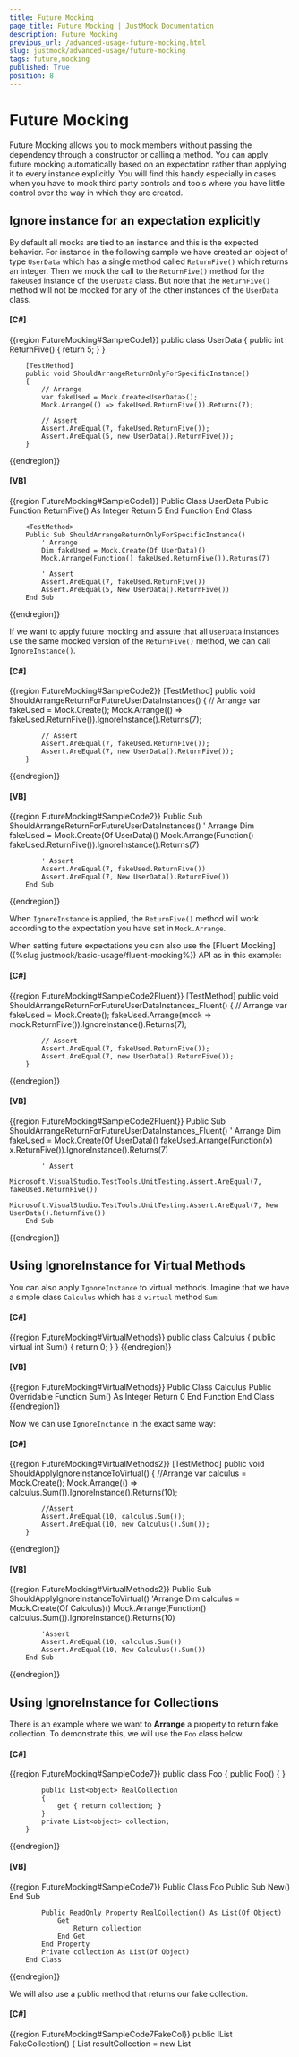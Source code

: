 ```yaml
---
title: Future Mocking
page_title: Future Mocking | JustMock Documentation
description: Future Mocking
previous_url: /advanced-usage-future-mocking.html
slug: justmock/advanced-usage/future-mocking
tags: future,mocking
published: True
position: 8
---
```


# Future Mocking

Future Mocking allows you to mock members without passing the dependency through a constructor or calling a method. You can apply future mocking automatically based on an expectation rather than applying it to every instance explicitly. You will find this handy especially in cases when you have to mock third party controls and tools where you have little control over the way in which they are created.

## Ignore instance for an expectation explicitly

By default all mocks are tied to an instance and this is the expected behavior. For instance in the following sample we have created an object of type `UserData` which has a single method called `ReturnFive()` which returns an integer. Then we mock the call to the `ReturnFive()` method for the `fakeUsed` instance of the `UserData` class. But note that the `ReturnFive()` method will not be mocked for any of the other instances of the `UserData` class.

  #### __[C#]__

  {{region FutureMocking#SampleCode1}}
    public class UserData
        {
            public int ReturnFive()
            {
                return 5;
            }
        }

        [TestMethod]
        public void ShouldArrangeReturnOnlyForSpecificInstance()
        {
            // Arrange
            var fakeUsed = Mock.Create<UserData>();
            Mock.Arrange(() => fakeUsed.ReturnFive()).Returns(7);

            // Assert
            Assert.AreEqual(7, fakeUsed.ReturnFive());
            Assert.AreEqual(5, new UserData().ReturnFive());    
        }
  {{endregion}}

  #### __[VB]__

  {{region FutureMocking#SampleCode1}}
    Public Class UserData
            Public Function ReturnFive() As Integer
                Return 5
            End Function
        End Class

        <TestMethod>
        Public Sub ShouldArrangeReturnOnlyForSpecificInstance()
            ' Arrange
            Dim fakeUsed = Mock.Create(Of UserData)()
            Mock.Arrange(Function() fakeUsed.ReturnFive()).Returns(7)

            ' Assert
            Assert.AreEqual(7, fakeUsed.ReturnFive())
            Assert.AreEqual(5, New UserData().ReturnFive())
        End Sub
  {{endregion}}

If we want to apply future mocking and assure that all `UserData` instances use the same mocked version of the `ReturnFive()` method, we can call `IgnoreInstance()`.

  #### __[C#]__

  {{region FutureMocking#SampleCode2}}
    [TestMethod]
        public void ShouldArrangeReturnForFutureUserDataInstances()
        {
            // Arrange
            var fakeUsed = Mock.Create<UserData>();
            Mock.Arrange(() => fakeUsed.ReturnFive()).IgnoreInstance().Returns(7);

            // Assert
            Assert.AreEqual(7, fakeUsed.ReturnFive());
            Assert.AreEqual(7, new UserData().ReturnFive());
        }
  {{endregion}}

  #### __[VB]__

  {{region FutureMocking#SampleCode2}}
    <TestMethod>
        Public Sub ShouldArrangeReturnForFutureUserDataInstances()
            ' Arrange
            Dim fakeUsed = Mock.Create(Of UserData)()
            Mock.Arrange(Function() fakeUsed.ReturnFive()).IgnoreInstance().Returns(7)

            ' Assert
            Assert.AreEqual(7, fakeUsed.ReturnFive())
            Assert.AreEqual(7, New UserData().ReturnFive())
        End Sub
  {{endregion}}

When `IgnoreInstance` is applied, the `ReturnFive()` method will work according to the expectation you have set in `Mock.Arrange`.

When setting future expectations you can also use the [Fluent Mocking]({%slug justmock/basic-usage/fluent-mocking%}) API as in this example:

  #### __[C#]__

  {{region FutureMocking#SampleCode2Fluent}}
    [TestMethod]
        public void ShouldArrangeReturnForFutureUserDataInstances_Fluent()
        {
            // Arrange
            var fakeUsed = Mock.Create<UserData>();
            fakeUsed.Arrange(mock => mock.ReturnFive()).IgnoreInstance().Returns(7);

            // Assert
            Assert.AreEqual(7, fakeUsed.ReturnFive());
            Assert.AreEqual(7, new UserData().ReturnFive());
        }
  {{endregion}}

  #### __[VB]__

  {{region FutureMocking#SampleCode2Fluent}}
    <TestMethod>
        Public Sub ShouldArrangeReturnForFutureUserDataInstances_Fluent()
            ' Arrange
            Dim fakeUsed = Mock.Create(Of UserData)()
            fakeUsed.Arrange(Function(x) x.ReturnFive()).IgnoreInstance().Returns(7)

            ' Assert
            Microsoft.VisualStudio.TestTools.UnitTesting.Assert.AreEqual(7, fakeUsed.ReturnFive())
            Microsoft.VisualStudio.TestTools.UnitTesting.Assert.AreEqual(7, New UserData().ReturnFive())
        End Sub
  {{endregion}}


## Using IgnoreInstance for Virtual Methods

You can also apply `IgnoreInstance` to virtual methods. Imagine that we have a simple class `Calculus` which has a `virtual` method `Sum`:

  #### __[C#]__

  {{region FutureMocking#VirtualMethods}}
    public class Calculus
        {
            public virtual int Sum()
            {
                return 0;
            }
        }
  {{endregion}}

  #### __[VB]__

  {{region FutureMocking#VirtualMethods}}
    Public Class Calculus
            Public Overridable Function Sum() As Integer
                Return 0
            End Function
        End Class
  {{endregion}}

Now we can use `IgnoreInctance` in the exact same way:

  #### __[C#]__

  {{region FutureMocking#VirtualMethods2}}
    [TestMethod]
        public void ShouldApplyIgnoreInstanceToVirtual()
        {
            //Arrange
            var calculus = Mock.Create<Calculus>();
            Mock.Arrange(() => calculus.Sum()).IgnoreInstance().Returns(10);

            //Assert
            Assert.AreEqual(10, calculus.Sum());
            Assert.AreEqual(10, new Calculus().Sum());
        }
  {{endregion}}

  #### __[VB]__

  {{region FutureMocking#VirtualMethods2}}
    <TestMethod>
        Public Sub ShouldApplyIgnoreInstanceToVirtual()
            'Arrange
            Dim calculus = Mock.Create(Of Calculus)()
            Mock.Arrange(Function() calculus.Sum()).IgnoreInstance().Returns(10)

            'Assert
            Assert.AreEqual(10, calculus.Sum())
            Assert.AreEqual(10, New Calculus().Sum())
        End Sub
  {{endregion}}


## Using IgnoreInstance for Collections

There is an example where we want to __Arrange__ a property to return fake collection. To demonstrate this, we will use the `Foo` class below.

  #### __[C#]__

  {{region FutureMocking#SampleCode7}}
    public class Foo
        {
            public Foo()
            {
            }

            public List<object> RealCollection
            {
                get { return collection; }
            }
            private List<object> collection;
        }
  {{endregion}}

  #### __[VB]__

  {{region FutureMocking#SampleCode7}}
    Public Class Foo
            Public Sub New()
            End Sub

            Public ReadOnly Property RealCollection() As List(Of Object)
                Get
                    Return collection
                End Get
            End Property
            Private collection As List(Of Object)
        End Class
  {{endregion}}

We will also use a public method that returns our fake collection.

  #### __[C#]__

  {{region FutureMocking#SampleCode7FakeCol}}
    public IList<object> FakeCollection()
        {
            List<object> resultCollection = new List<object>();

            resultCollection.Add("asd");
            resultCollection.Add(123);
            resultCollection.Add(true);

            return resultCollection;
        }
  {{endregion}}

  #### __[VB]__

  {{region FutureMocking#SampleCode7FakeCol}}
    Public Function FakeCollection() As IList(Of Object)
            Dim resultCollection As New List(Of Object)()

            resultCollection.Add("asd")
            resultCollection.Add(123)
            resultCollection.Add(True)

            Return resultCollection
        End Function
  {{endregion}}

This is how the test will look like:

  #### __[C#]__

  {{region FutureMocking#SampleCode7Test}}
    [TestMethod]
        public void ShouldReturnFakeCollectionForFutureCall()
        {
            var fooMocked = Mock.Create<Foo>();

            var expectedCollection = FakeCollection();

            // Arrange
            Mock.Arrange(() => fooMocked.RealCollection).IgnoreInstance().ReturnsCollection(expectedCollection);

            // Act
            var actualArrangedCollection = fooMocked.RealCollection;
            var actualUnArrangedCollection = new Foo().RealCollection;

            // Assert
            // Asserting for the arranged instance
            Assert.AreEqual(expectedCollection.Count, actualArrangedCollection.Count);
            Assert.AreEqual(expectedCollection.FirstOrDefault(), actualArrangedCollection.FirstOrDefault());

            // Asserting for a new unarranged instance
            Assert.AreEqual(expectedCollection.Count, actualUnArrangedCollection.Count);
            Assert.AreEqual(expectedCollection.FirstOrDefault(), actualUnArrangedCollection.FirstOrDefault());
        }
  {{endregion}}

  #### __[VB]__

  {{region FutureMocking#SampleCode7Test}}
    <TestMethod>
        Public Sub ShouldReturnFakeCollectionForFutureCall()
            Dim fooMocked = Mock.Create(Of Foo)()

            Dim expectedCollection = FakeCollection()

            ' Arrange
            Mock.Arrange(Function() fooMocked.RealCollection).IgnoreInstance().ReturnsCollection(expectedCollection)

            ' Act
            Dim actualArrangedCollection = fooMocked.RealCollection
            Dim actualUnArrangedCollection = New Foo().RealCollection

            ' Assert
            ' Asserting for the arranged instance
            Assert.AreEqual(expectedCollection.Count, actualArrangedCollection.Count)
            Assert.AreEqual(expectedCollection.FirstOrDefault(), actualArrangedCollection.FirstOrDefault())

            ' Asserting for a new unarranged instance
            Assert.AreEqual(expectedCollection.Count, actualUnArrangedCollection.Count)
            Assert.AreEqual(expectedCollection.FirstOrDefault(), actualUnArrangedCollection.FirstOrDefault())
        End Sub
  {{endregion}}

You can see that the test logic is the same as in the previous tests with the only difference that you are returning a collection this time.

## Future Constructor Mocking

With JustMock you are even able to future mock the constructor of an instance. Let`s assume we have the following class:

  #### __[C#]__

  {{region FutureMocking#SampleCodeFutureCtorMocking}}
    public class FooWithNotImplementedConstructor
        {
            public FooWithNotImplementedConstructor()
            {
                throw new NotImplementedException();
            }
        }
  {{endregion}}

  #### __[VB]__

  {{region FutureMocking#SampleCodeFutureCtorMocking}}
    Public Class FooWithNotImplementedConstructor
            Public Sub New()
                Throw New NotImplementedException()
            End Sub
        End Class
  {{endregion}}

We can easily arrange its constructor like this:

  #### __[C#]__

  {{region FutureMocking#SampleCodeFutureCtorMockingTest}}
    [TestMethod]
        public void ShouldMockConstructorForFutureInstances()
        {
            // Arrange
            Mock.Arrange(() => new FooWithNotImplementedConstructor()).DoNothing(); // Directly arranging the constructor

            // Act
            var myNewInstance = new FooWithNotImplementedConstructor(); // This will not throw an exception

            // Assert
            Assert.IsNotNull(myNewInstance);
            Assert.IsInstanceOfType(myNewInstance, typeof(FooWithNotImplementedConstructor));
        }
  {{endregion}}

  #### __[VB]__

  {{region FutureMocking#SampleCodeFutureCtorMockingTest}}
    <TestMethod>
        Public Sub ShouldMockConstructorForFutureInstances()
            ' Arrange
            Mock.Arrange(Function() New FooWithNotImplementedConstructor()).DoNothing() ' Directly arranging the constructor

            ' Act
            Dim myNewInstance = New FooWithNotImplementedConstructor() ' This will not throw an exception

            ' Assert
            Assert.IsNotNull(myNewInstance)
            Assert.IsInstanceOfType(myNewInstance, GetType(FooWithNotImplementedConstructor))
        End Sub
  {{endregion}}

This will apply __DoNothing__ to the constructor of every new instance of type `FooWithNotImplementedConstructor` called during the test method.

## Mocking the New Operator

With JustMock you can arrange a return value for a new object creation. Let's assume we have the following class:

  #### __[C#]__

  {{region FutureMocking#SampleCodeNewObjMocking}}
    public class FooWithProp
        {
            public string MyProp { get; set; }
        }

        public FooWithProp GetNewInstance()
        {
            return new FooWithProp();
        }
  {{endregion}}

  #### __[VB]__

  {{region FutureMocking#SampleCodeNewObjMocking}}
    Public Class FooWithProp
            Public Property MyProp As String
        End Class

        Public Function GetNewInstance() As FooWithProp
            Return New FooWithProp()
        End Function
  {{endregion}}

We can easily arrange each new instance of the `FooWithProp` class, to return a predefined object of the same type:

  #### __[C#]__

  {{region FutureMocking#SampleCodeNewObjMockingTest}}
    [TestMethod]
        public void ShouldReturnNewObjectForFutureInstances()
        {
            // Arrange
            var testObj = new FooWithProp() { MyProp = "Test" };

            // Directly arranging the expression to return our predefined object
            Mock.Arrange(() => new FooWithProp()).Returns(testObj); 

            // Act
            var myNewInstance = GetNewInstance();

            // Assert
            Assert.IsNotNull(myNewInstance);
            Assert.IsInstanceOfType(myNewInstance, typeof(FooWithProp));
            // Assert that the returned instance is equal to the predefined
            Assert.AreEqual("Test", myNewInstance.MyProp);
        }
  {{endregion}}

  #### __[VB]__

  {{region FutureMocking#SampleCodeNewObjMockingTest}}
    <TestMethod>
        Public Sub ShouldReturnNewObjectForFutureInstances()
            ' Arrange
            Dim testObj = New FooWithProp()
            testObj.MyProp = "Test"

            ' Directly arranging the expression to return our predefined object
            Mock.Arrange(Function() New FooWithProp()).Returns(testObj)

            ' Act
            Dim myNewInstance = GetNewInstance()

            ' Assert
            Assert.IsNotNull(myNewInstance)
            Assert.IsInstanceOfType(myNewInstance, GetType(FooWithProp))
            ' Assert that the returned instance is equal to the predefined
            Assert.AreEqual("Test", myNewInstance.MyProp)
        End Sub
  {{endregion}}

This will work for each new instance of the `FooWithProp` type outside the test method. Still, it applies only for code, executed under the test context.

## Future Mocking Across Threads

Future mocking across all threads is an unsafe operation because it may compromise the stability of the testing framework. Arrangements that ignore the instance are valid only for the current thread by default. To make an arrangement that ignores the instance valid on all threads, add the .OnAllThreads() clause to the arrangement: 

  {{region }}
    Mock.Arrange(() => new DBContext()).DoNothing().OnAllThreads();
  {{endregion}}


## Advanced Example

Let's see a UI example where we have a form. Based on some action against the form, it raises an event which needs to be handled in a specific way, therefore in the unit test we want to assert the expected value of the handler execution.

  #### __[C#]__

  {{region FutureMocking#SampleCode3}}
    public Form()
	{
		InitializeComponent();
	
		this.service = new EntryService();
	
		service.Saved += new EventHandler<EntrySavedEventArgs>(service_Saved);
	}
  {{endregion}}

Imagine that we have defined an `EntryService` the purpose of which is to save some entries to a database when the user has made any changes. For instance, we can have a button on the form and when the user is finished editing the entries pressing this button will trigger a call to the following method:

#### __[C#]__
  {{region FutureMocking#SampleCode4}}
    public void SaveToDatabase(string value)
	{
		try
		{
			this.service.Save(value);
		}
		catch (DuplicateEntryException ex)
		{
			MessageBox.Show("Entry Duplicated " + ex.DuplicatedValue);
		}
	}
  {{endregion}}


Here is the handler for the `service.Saved` event:

#### __[C#]__	
{{region FutureMocking#SampleCode5}}
	public void service_Saved(object sender, EntrySavedEventArgs e)
	{
		this.label1.Text = "Saved string : " + e.EntryValue;
	}
{{endregion}}

Next, is a simple test using [MSpec](https://codebetter.com/aaronjensen/2008/05/08/introducing-machine-specifications-or-mspec-for-short/) where we have created an event handler which will receive as an argument the value which was passed to the `service.Save` call in the `SaveToDatabase` method.

#### __[C#]__
{{region FutureMocking#SampleCode6}}
	[Subject(typeof(Form))]
	public class when_save_to_database_is_invoked_on_form
	{
	    Establish context = () =>
	    {
	        IEntryService serviceMock = Mock.Create<EntryService>();
	        Mock.Arrange(() => serviceMock.Save(valueToSave)).Raises(() => serviceMock.Saved += null, new EntrySavedEventArgs(valueToSave));
	    };
	
	    private Because of = () =>
	    {
	        sut = new Form();
	        sut.SaveToDatabase(valueToSave);
	    };
	
	    private It should_assert_that_label_contains_expected_valueToSave = () =>
	        sut.label1.Text.ShouldEqual("Saved string : " + valueToSave);
	
	    static Form sut;
	    const string valueToSave = "Raise Event";
	}
{{endregion}}

Here we can see that although no instance is supplied to the target UI class, JustMock picks up the intended setup from the context.

## See Also

 * [Fluent Mocking]({%slug justmock/basic-usage/fluent-mocking%})
